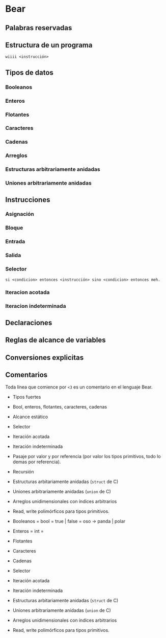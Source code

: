 Bear
==========

## Palabras reservadas

## Estructura de un programa

    wiiii <instrucción>

## Tipos de datos

### Booleanos

### Enteros

### Flotantes

### Caracteres

### Cadenas

### Arreglos

### Estructuras arbitrariamente anidadas

### Uniones arbitrariamente anidadas

## Instrucciones

### Asignación

### Bloque

### Entrada

### Salida

### Selector

    si <condicion> entonces <instrucción> sino <condicion> entonces meh.

### Iteracion acotada

### Iteracion indeterminada

## Declaraciones

## Reglas de alcance de variables

## Conversiones explicitas

## Comentarios

Toda línea que comience por `<3` es un comentario en el lenguaje Bear.

* Tipos fuertes
* Bool, enteros, flotantes, caracteres, cadenas
* Alcance estático
* Selector
* Iteración acotada
* Iteración indeterminada
* Pasaje por valor y por referencia (por valor los tipos primitivos, todo lo demas por referencia).
* Recursión
* Estructuras arbitariamente anidadas (`struct` de C)
* Uniones arbitrariamente anidadas (`union` de C)
* Arreglos unidimensionales con índices arbitrarios
* Read, write polimórficos para tipos primitivos.



* Booleanos = bool = true | false = oso -> panda | polar
* Enteros = int = 
* Flotantes
* Caracteres
* Cadenas
* Selector
* Iteración acotada
* Iteración indeterminada
* Estructuras arbitariamente anidadas (`struct` de C)
* Uniones arbitrariamente anidadas (`union` de C)
* Arreglos unidimensionales con índices arbitrarios
* Read, write polimórficos para tipos primitivos.
